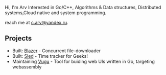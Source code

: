 Hi, I'm Arv
Interested in Go/C++, Algorithms & Data structures, Distributed systems,Cloud native and system programming.

reach me at c.arv@yandex.ru. 
## Projects
* Built: [Blazer](https://github.com/arvryna/blazer) - Concurrent file-downloader
* Built: [Sled](https://github.com/arvryna/sled) - Time tracker for Geeks!
* Maintaining [Vugu](https://github.com/vugu/vugu) - Tool for buiding web UIs written in Go, targeting webassembly

<!-- * Contributing: [Pigeomail](https://github.com/requiemofthesouls/pigeomail) - Service that provides securely personal email addresses -->

<!-- <img align="left" src="https://github-readme-stats.vercel.app/api/top-langs/?username=arvryna&hide=html,ruby, scss" /> -->


